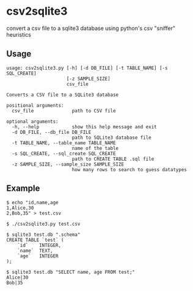 csv2sqlite3
===========

convert a csv file to a sqlite3 database using python's csv "sniffer" heuristics

Usage
-----

    usage: csv2sqlite3.py [-h] [-d DB_FILE] [-t TABLE_NAME] [-s SQL_CREATE]
                          [-z SAMPLE_SIZE]
                          csv_file
    
    Converts a CSV file to a SQLite3 database
    
    positional arguments:
      csv_file              path to CSV file
    
    optional arguments:
      -h, --help            show this help message and exit
      -d DB_FILE, --db_file DB_FILE
                            path to SQLite3 database file
      -t TABLE_NAME, --table_name TABLE_NAME
                            name of the table
      -s SQL_CREATE, --sql_create SQL_CREATE
                            path to CREATE TABLE .sql file
      -z SAMPLE_SIZE, --sample_size SAMPLE_SIZE
                            how many rows to search to guess datatypes

Example
-------

    $ echo "id,name,age
    1,Alice,30
    2,Bob,35" > test.csv
    
    $ ./csv2sqlite3.py test.csv
    
    $ sqlite3 test.db ".schema"
    CREATE TABLE `test` (
        `id`	INTEGER,
    	`name`	TEXT,
    	`age`	INTEGER
    );
    
    $ sqlite3 test.db "SELECT name, age FROM test;"
    Alice|30
    Bob|35
